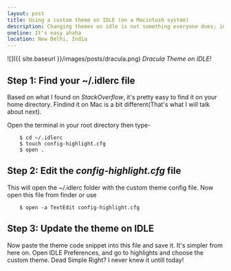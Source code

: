 ```yaml
---
layout: post
title: Using a custom theme on IDLE (on a Macintosh system)
description: Changing themes on idle is not something everyone does; incase you are interested, here it is!
oneline: It's easy ahaha
location: New Delhi, India
---
```


![]({{ site.baseurl }}/images/posts/dracula.png)
_Dracula Theme on IDLE!_

## Step 1: Find your ~/.idlerc file

Based on what I found on *StackOverflow*, it's pretty easy to find it on your home directory. Findind it on Mac is a bit different(That's what I will talk about next).

Open the terminal in your root directory then type-

```shell
    $ cd ~/.idlerc
    $ touch config-highlight.cfg
    $ open .
```

## Step 2: Edit the *config-highlight.cfg* file

This will open the ~/.idlerc folder with the custom theme config file. Now open this file from finder or use 

```console
    $ open -a TextEdit config-highlight.cfg
```

## Step 3: Update the theme on IDLE

Now paste the theme code snippet into this file and save it. It's simpler from here on. Open IDLE Preferences, and go to highlights and choose the custom theme. Dead Simple Right? I never knew it untill today!
